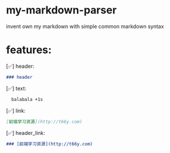 # my-markdown-parser
invent own my markdown with simple common markdown syntax

# features:
 [✅] header:
 ```markdown 
 ### header
 ```  
 [✅] text: 
 ```markdown 
   balabala +1s
 ``` 
 [✅] link: 
 ```markdown 
 [前端学习资源](http://t66y.com)
 ``` 
 [✅] header_link:
 ```markdown 
 ### [前端学习资源](http://t66y.com)
 ```
